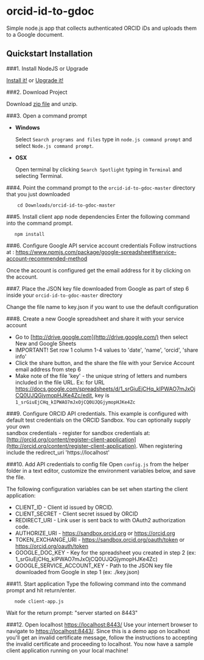 # orcid-id-to-gdoc
Simple node.js app that collects authenticated ORCID iDs and uploads them to a Google document.

## Quickstart Installation

###1. Install NodeJS or Upgrade 

[Install it!](https://nodejs.org/)
or 
[Upgrade it!](http://davidwalsh.name/upgrade-nodejs)

###2. Download Project

Download [zip file](https://github.com/ORCID/orcid-id-to-gdoc/archive/master.zip) and
 unzip.
   
###3. Open a command prompt

* **Windows**
 
    Select `Search programs and files` type in `node.js command prompt` and select `Node.js command prompt`.
    
* **OSX**
 
    Open terminal by clicking `Search Spotlight` typing in `Terminal` and selecting Terminal.


###4. Point the command prompt to the ```orcid-id-to-gdoc-master``` directory that you just downloaded

        cd Downloads/orcid-id-to-gdoc-master


###5. Install client app node dependencies
Enter the following command into the command prompt.

       npm install 

###6. Configure Google API service account credentials
Follow instructions at : https://www.npmjs.com/package/google-spreadsheet#service-account-recommended-method

Once the account is configured get the email address for it by clicking on the account.
	

###7. Place the JSON key file downloaded from Google as part of step 6 inside your ```orcid-id-to-gdoc-master``` directory

Change the file name to key.json if you want to use the default configuration

###8. Create a new Google spreadsheet and share it with your service account

* Go to [http://drive.google.com](http://drive.google.com/) then select New and Google Sheets
* IMPORTANT! Set row 1 column 1-4 values to 'date', 'name', 'orcid', 'share info'
* Click the share button, and the share the file with your Service Account email address from step 6
* Make note of the file 'key' - the unique string of letters and numbers included in the file URL. Ex: for URL https://docs.google.com/spreadsheets/d/1_srGiuEjCHq_kIPWAO7mJxOjCQ0UJQGjymopHJKe4Zc/edit, key is ```1_srGiuEjCHq_kIPWAO7mJxOjCQ0UJQGjymopHJKe4Zc```
        
###9. Configure ORCID API credentials. 
This example is configured with default test credentials on the ORCID Sandbox. You can optionally supply your own  
sandbox credentials - register for sandbox credentials at:
[http://orcid.org/content/register-client-application](http://orcid.org/content/register-client-application). 
When registering include the redirect_uri 'https://localhost'

###10. Add API credentials to config file
Open ```config.js``` from the helper folder in a text editor, customize the environment variables below, and save the file.

The following configuration variables can be set when starting the client application:

* CLIENT_ID - Client id issued by ORCID.
* CLIENT_SECRET - Client secret issued by ORCID
* REDIRECT_URI - Link user is sent back to with OAuth2 authorization code.
* AUTHORIZE_URI - https://sandbox.orcid.org or https://orcid.org
* TOKEN_EXCHANGE_URI - https://sandbox.orcid.org/oauth/token or https://orcid.org/oauth/token
* GOOGLE_DOC_KEY - Key for the spreadsheet you created in step 2 (ex: 1_srGiuEjCHq_kIPWAO7mJxOjCQ0UJQGjymopHJKe4Zc)
* GOOGLE_SERVICE_ACCOUNT_KEY - Path to the JSON key file downloaded from Google in step 1 (ex: ./key.json)

###11. Start application
Type the following command into the command prompt and hit return/enter.

       node client-app.js

Wait for the return prompt: "server started on 8443"

###12. Open localhost [https://localhost:8443/](https://localhost:8443/)
Use your internert browser to navigate to [https://localhost:8443/](https://localhost:8443/). Since this is a demo app on localhost you'll get an invalid certificate message, follow the instructions to accepting the invalid certificate and proceeding to localhost. You now have a sample client application running on your local machine!
